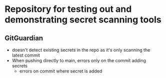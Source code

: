 # Repository for testing out and demonstrating secret scanning tools

## GitGuardian

* doesn't detect existing secrets in the repo as it's only scanning the latest commit
* When pushing directly to main, errors only on the commit adding secrets
  * errors on commit where secret is added
